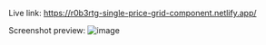 Live link: https://r0b3rtg-single-price-grid-component.netlify.app/

Screenshot preview:
![image](https://user-images.githubusercontent.com/54260004/147661543-5409b40e-e3e0-4570-a9d4-d6df7d196983.png)
 
